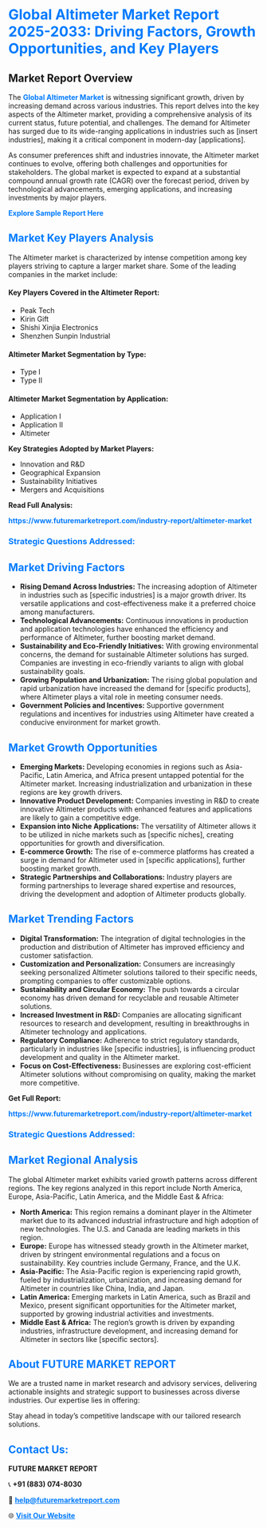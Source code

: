 <h1 style="color: #007BFF;">Global Altimeter Market Report 2025-2033: Driving Factors, Growth Opportunities, and Key Players</h1>

<section id="overview">
<h2>Market Report Overview</h2>
<p>The <a href="https://www.futuremarketreport.com/industry-report/altimeter-market" style="color: #007BFF; text-decoration: none;"><strong>Global Altimeter Market</strong></a> is witnessing significant growth, driven by increasing demand across various industries. This report delves into the key aspects of the Altimeter market, providing a comprehensive analysis of its current status, future potential, and challenges. The demand for Altimeter has surged due to its wide-ranging applications in industries such as [insert industries], making it a critical component in modern-day [applications].</p>
<p>As consumer preferences shift and industries innovate, the Altimeter market continues to evolve, offering both challenges and opportunities for stakeholders. The global market is expected to expand at a substantial compound annual growth rate (CAGR) over the forecast period, driven by technological advancements, emerging applications, and increasing investments by major players.</p>
</section>

<section id="overview">
<p><a href="https://www.futuremarketreport.com/request-sample/reportId=111119" style="color: #007BFF; text-decoration: none;"><strong>Explore Sample Report Here</strong></a></p>
</section>

<section id="key-players">
<h2 style="color: #007BFF;">Market Key Players Analysis</h2>
<p>The Altimeter market is characterized by intense competition among key players striving to capture a larger market share. Some of the leading companies in the market include:</p>
<h4>Key Players Covered in the Altimeter Report:</h4>
<ul><li>Peak Tech</li><li>Kirin Gift</li><li>Shishi Xinjia Electronics</li><li>Shenzhen Sunpin Industrial</li></ul>
<h4>Altimeter Market Segmentation by Type:</h4>
<ul><li>Type I</li><li>Type II</li></ul>

<h4>Altimeter Market Segmentation by Application:</h4>
<ul><li>Application I</li><li>Application II</li><li>Altimeter</li></ul>
<p><strong>Key Strategies Adopted by Market Players:</strong></p>
<ul>
<li>Innovation and R&D</li>
<li>Geographical Expansion</li>
<li>Sustainability Initiatives</li>
<li>Mergers and Acquisitions</li>
</ul>
</section>

<section>
<p><strong>Read Full Analysis: </strong></p><a href="https://www.futuremarketreport.com/industry-report/altimeter-market" style="color: #007BFF; text-decoration: none;"><strong>https://www.futuremarketreport.com/industry-report/altimeter-market</strong></a>
<h3 style="color: #007BFF;">Strategic Questions Addressed:</h3>
</section>

<section id="driving-factors">
<h2 style="color: #007BFF;">Market Driving Factors</h2>
<ul>
<li><strong>Rising Demand Across Industries:</strong> The increasing adoption of Altimeter in industries such as [specific industries] is a major growth driver. Its versatile applications and cost-effectiveness make it a preferred choice among manufacturers.</li>
<li><strong>Technological Advancements:</strong> Continuous innovations in production and application technologies have enhanced the efficiency and performance of Altimeter, further boosting market demand.</li>
<li><strong>Sustainability and Eco-Friendly Initiatives:</strong> With growing environmental concerns, the demand for sustainable Altimeter solutions has surged. Companies are investing in eco-friendly variants to align with global sustainability goals.</li>
<li><strong>Growing Population and Urbanization:</strong> The rising global population and rapid urbanization have increased the demand for [specific products], where Altimeter plays a vital role in meeting consumer needs.</li>
<li><strong>Government Policies and Incentives:</strong> Supportive government regulations and incentives for industries using Altimeter have created a conducive environment for market growth.</li>
</ul>
</section>

<section id="growth-opportunities">
<h2 style="color: #007BFF;">Market Growth Opportunities</h2>
<ul>
<li><strong>Emerging Markets:</strong> Developing economies in regions such as Asia-Pacific, Latin America, and Africa present untapped potential for the Altimeter market. Increasing industrialization and urbanization in these regions are key growth drivers.</li>
<li><strong>Innovative Product Development:</strong> Companies investing in R&D to create innovative Altimeter products with enhanced features and applications are likely to gain a competitive edge.</li>
<li><strong>Expansion into Niche Applications:</strong> The versatility of Altimeter allows it to be utilized in niche markets such as [specific niches], creating opportunities for growth and diversification.</li>
<li><strong>E-commerce Growth:</strong> The rise of e-commerce platforms has created a surge in demand for Altimeter used in [specific applications], further boosting market growth.</li>
<li><strong>Strategic Partnerships and Collaborations:</strong> Industry players are forming partnerships to leverage shared expertise and resources, driving the development and adoption of Altimeter products globally.</li>
</ul>
</section>

<section id="trending-factors">
<h2 style="color: #007BFF;">Market Trending Factors</h2>
<ul>
<li><strong>Digital Transformation:</strong> The integration of digital technologies in the production and distribution of Altimeter has improved efficiency and customer satisfaction.</li>
<li><strong>Customization and Personalization:</strong> Consumers are increasingly seeking personalized Altimeter solutions tailored to their specific needs, prompting companies to offer customizable options.</li>
<li><strong>Sustainability and Circular Economy:</strong> The push towards a circular economy has driven demand for recyclable and reusable Altimeter solutions.</li>
<li><strong>Increased Investment in R&D:</strong> Companies are allocating significant resources to research and development, resulting in breakthroughs in Altimeter technology and applications.</li>
<li><strong>Regulatory Compliance:</strong> Adherence to strict regulatory standards, particularly in industries like [specific industries], is influencing product development and quality in the Altimeter market.</li>
<li><strong>Focus on Cost-Effectiveness:</strong> Businesses are exploring cost-efficient Altimeter solutions without compromising on quality, making the market more competitive.</li>
</ul>
</section>

<section>
<p><strong>Get Full Report: </strong></p><a href="https://www.futuremarketreport.com/industry-report/altimeter-market" style="color: #007BFF; text-decoration: none;"><strong>https://www.futuremarketreport.com/industry-report/altimeter-market</strong></a>
<h3 style="color: #007BFF;">Strategic Questions Addressed:</h3>
</section>


<section id="regional-analysis">
<h2 style="color: #007BFF;">Market Regional Analysis</h2>
<p>The global Altimeter market exhibits varied growth patterns across different regions. The key regions analyzed in this report include North America, Europe, Asia-Pacific, Latin America, and the Middle East & Africa:</p>
<ul>
<li><strong>North America:</strong> This region remains a dominant player in the Altimeter market due to its advanced industrial infrastructure and high adoption of new technologies. The U.S. and Canada are leading markets in this region.</li>
<li><strong>Europe:</strong> Europe has witnessed steady growth in the Altimeter market, driven by stringent environmental regulations and a focus on sustainability. Key countries include Germany, France, and the U.K.</li>
<li><strong>Asia-Pacific:</strong> The Asia-Pacific region is experiencing rapid growth, fueled by industrialization, urbanization, and increasing demand for Altimeter in countries like China, India, and Japan.</li>
<li><strong>Latin America:</strong> Emerging markets in Latin America, such as Brazil and Mexico, present significant opportunities for the Altimeter market, supported by growing industrial activities and investments.</li>
<li><strong>Middle East & Africa:</strong> The region’s growth is driven by expanding industries, infrastructure development, and increasing demand for Altimeter in sectors like [specific sectors].</li>
</ul>
</section>

<footer>
<h2 style="color: #007BFF;">About FUTURE MARKET REPORT</h2>
<p>We are a trusted name in market research and advisory services, delivering actionable insights and strategic support to businesses across diverse industries. Our expertise lies in offering:</p>

<p>Stay ahead in today’s competitive landscape with our tailored research solutions.</p>

<h2 style="color: #007BFF;">Contact Us:</h2>
<p><strong>FUTURE MARKET REPORT</strong></p>
<p>📞 <strong>+91 (883) 074-8030</strong></p>
<p>📧 <strong><a href="mailto:help@futuremarketreport.com" style="color: #007BFF;">help@futuremarketreport.com</a></strong></p>
<p>🌐 <strong><a href="https://www.futuremarketreport.com/" style="color: #007BFF;">Visit Our Website</a></strong></p>
</footer>